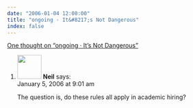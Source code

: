 ```yaml
---
date: "2006-01-04 12:00:00"
title: "ongoing · It&#8217;s Not Dangerous"
index: false
---
```


[One thought on &ldquo;ongoing · It&#8217;s Not Dangerous&rdquo;](/lemire/blog/2006/01-04-ongoing-%c2%b7-its-not-dangerous)

<ol class="comment-list">
<li id="comment-3558" class="comment even thread-even depth-1">
<div class="comment-author vcard">
<img alt src="https://secure.gravatar.com/avatar/b6af945494dac892fb05b471e1fb5e80?s=56&#038;d=mm&#038;r=g" srcset="https://secure.gravatar.com/avatar/b6af945494dac892fb05b471e1fb5e80?s=112&#038;d=mm&#038;r=g 2x" class="avatar avatar-56 photo" height="56" width="56" decoding="async" /> <b class="fn">Neil</b> <span class="says">says:</span> </div>
<div class="comment-metadata"><time datetime="2006-01-05T09:01:22+00:00">January 5, 2006 at 9:01 am</time></a> </div>
<div class="comment-content">
<p>The question is, do these rules all apply in academic hiring?</p>
</div>
</li>
</ol>
